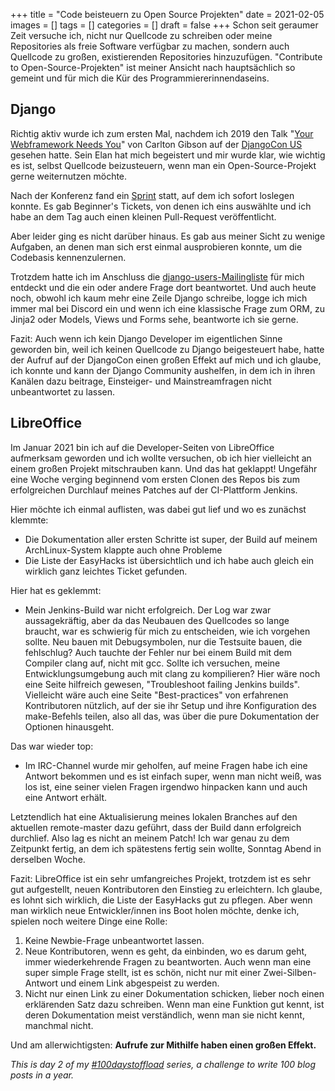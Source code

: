 +++
title = "Code beisteuern zu Open Source Projekten"
date = 2021-02-05
images = []
tags = []
categories = []
draft = false 
+++
Schon seit geraumer Zeit versuche ich, nicht nur Quellcode zu schreiben oder meine Repositories als freie Software verfügbar zu machen, sondern auch Quellcode zu großen,
existierenden Repositories hinzuzufügen. "Contribute to Open-Source-Projekten" ist meiner Ansicht nach hauptsächlich so gemeint und für mich die Kür des Programmiererinnendaseins.

## Django

Richtig aktiv wurde ich zum ersten Mal, nachdem ich 2019 den Talk "[Your Webframework Needs You](https://www.youtube.com/watch?v=LjTRSH0pNBo&list=PL2NFhrDSOxgXXUMIGOs8lNe2B-f4pXOX-&index=28)" von Carlton Gibson auf der
[DjangoCon US](https://2019.djangocon.us/) gesehen hatte. Sein Elan hat mich begeistert und mir wurde klar, wie wichtig es
ist, selbst Quellcode beizusteuern, wenn man ein Open-Source-Projekt gerne weiternutzen möchte.

Nach der Konferenz fand ein [Sprint](https://en.wikipedia.org/wiki/Hackathon#Code_sprints) statt, auf dem ich sofort loslegen konnte.
Es gab Beginner's Tickets, von denen ich eins auswählte und ich habe an dem Tag auch einen
kleinen Pull-Request veröffentlicht.

Aber leider ging es nicht darüber hinaus. Es gab aus meiner Sicht zu wenige Aufgaben, an
denen man sich erst einmal ausprobieren konnte, um die Codebasis kennenzulernen.

Trotzdem hatte ich im Anschluss die [django-users-Mailingliste](https://docs.djangoproject.com/en/dev/internals/mailing-lists/#django-users) für mich entdeckt und die ein oder andere Frage dort beantwortet. Und auch heute noch, obwohl ich kaum mehr eine Zeile
Django schreibe, logge ich mich immer mal bei Discord ein und wenn ich eine klassische Frage zum ORM, zu Jinja2 oder Models, Views und Forms sehe, beantworte ich sie gerne.

Fazit: Auch wenn ich kein Django Developer im eigentlichen Sinne geworden bin, weil ich
keinen Quellcode zu Django beigesteuert habe, hatte der Aufruf auf der DjangoCon einen
großen Effekt auf mich und ich glaube, ich konnte und kann der Django Community aushelfen,
in dem ich in ihren Kanälen dazu beitrage, Einsteiger- und Mainstreamfragen nicht unbeantwortet zu lassen.

## LibreOffice

Im Januar 2021 bin ich auf die Developer-Seiten von LibreOffice aufmerksam geworden und ich wollte versuchen, ob ich hier vielleicht an einem großen Projekt mitschrauben kann.
Und das hat geklappt! Ungefähr eine Woche verging beginnend vom ersten Clonen des Repos bis zum erfolgreichen Durchlauf meines Patches auf der CI-Plattform Jenkins.

Hier möchte ich einmal auflisten, was dabei gut lief und wo es zunächst klemmte:
* Die Dokumentation aller ersten Schritte ist super, der Build auf meinem ArchLinux-System klappte auch ohne Probleme
* Die Liste der EasyHacks ist übersichtlich und ich habe auch gleich ein wirklich ganz leichtes Ticket gefunden.

Hier hat es geklemmt:
* Mein Jenkins-Build war nicht erfolgreich. Der Log war zwar aussagekräftig, aber da das Neubauen des Quellcodes so lange braucht, war es schwierig für mich zu entscheiden,
wie ich vorgehen sollte. Neu bauen mit Debugsymbolen, nur die Testsuite bauen, die fehlschlug? Auch tauchte der Fehler nur bei einem Build mit dem Compiler clang auf, nicht mit gcc. Sollte ich versuchen, meine Entwicklungsumgebung auch mit clang zu kompilieren? Hier wäre noch eine Seite hilfreich gewesen, "Troubleshoot failing Jenkins builds". Vielleicht wäre auch eine Seite "Best-practices" von erfahrenen Kontributoren nützlich, auf der sie ihr Setup und ihre Konfiguration des make-Befehls teilen, also all das, was über die pure Dokumentation der Optionen hinausgeht.

Das war wieder top:

* Im IRC-Channel wurde mir geholfen, auf meine Fragen habe ich eine Antwort
bekommen und es ist einfach super, wenn man nicht weiß, was los ist, eine seiner
vielen Fragen irgendwo hinpacken kann und auch eine Antwort erhält.

Letztendlich hat eine Aktualisierung meines lokalen Branches auf den aktuellen remote-master dazu geführt, dass der Build dann erfolgreich durchlief. Also lag es nicht an meinem Patch! Ich war genau zu dem Zeitpunkt fertig, an dem ich spätestens fertig sein wollte, Sonntag Abend in derselben Woche.

Fazit: LibreOffice ist ein sehr umfangreiches Projekt, trotzdem ist es sehr gut aufgestellt, neuen Kontributoren den Einstieg zu erleichtern. Ich glaube, es lohnt sich wirklich, die Liste der EasyHacks gut zu pflegen. Aber wenn man wirklich neue Entwickler/innen ins Boot holen möchte, denke ich, spielen noch weitere Dinge eine Rolle:
1. Keine Newbie-Frage unbeantwortet lassen.
2. Neue Kontributoren, wenn es geht, da einbinden, wo es darum geht, immer wiederkehrende
Fragen zu beantworten. Auch wenn man eine super simple Frage stellt, ist es schön, nicht nur mit einer Zwei-Silben-Antwort und einem Link abgespeist zu werden.
3. Nicht nur einen Link zu einer Dokumentation schicken, lieber noch einen erklärenden Satz dazu schreiben. Wenn man eine Funktion gut kennt, ist deren Dokumentation meist verständlich, wenn man sie nicht kennt, manchmal nicht.

Und am allerwichtigsten:
**Aufrufe zur Mithilfe haben einen großen Effekt.**

_This is day 2 of my [#100daystoffload](https://100daystooffload.com/) series, a challenge to write 100 blog posts in a year._

